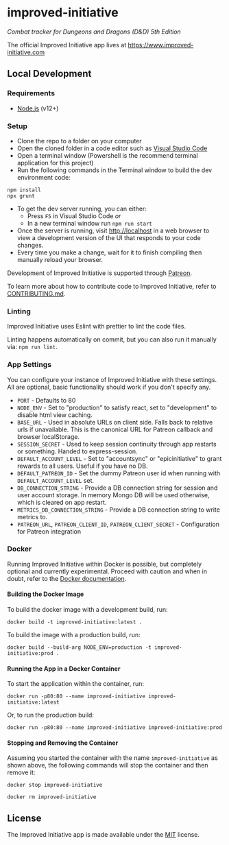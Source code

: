 # improved-initiative

_Combat tracker for Dungeons and Dragons (D&amp;D) 5th Edition_

The official Improved Initiative app lives at https://www.improved-initiative.com

## Local Development

### Requirements

- [Node.js](https://nodejs.org/en/) (v12+)

### Setup

- Clone the repo to a folder on your computer
- Open the cloned folder in a code editor such as [Visual Studio Code](https://code.visualstudio.com/)
- Open a terminal window (Powershell is the recommend terminal application for this project)
- Run the following commands in the Terminal window to build the dev environment code:

```
npm install
npx grunt
```

- To get the dev server running, you can either:
  - Press `F5` in Visual Studio Code _or_
  - In a new terminal window run `npm run start`
- Once the server is running, visit <http://localhost> in a web browser to view a development version of the UI that responds to your code changes.
- Every time you make a change, wait for it to finish compiling then manually reload your browser.

Development of Improved Initiative is supported through [Patreon](https://www.patreon.com/improvedinitiative).

To learn more about how to contribute code to Improved Initiative, refer to [CONTRIBUTING.md](./CONTRIBUTING.md).

### Linting

Improved Initiative uses Eslint with prettier to lint the code files.

Linting happens automatically on commit, but you can also run it manually via: `npm run lint`.

### App Settings

You can configure your instance of Improved Initiative with these settings. All are optional, basic functionality should work if you don't specify any.

- `PORT` - Defaults to 80
- `NODE_ENV` - Set to "production" to satisfy react, set to "development" to disable html view caching.
- `BASE_URL` - Used in absolute URLs on client side. Falls back to relative urls if unavailable. This is the canonical URL for Patreon callback and browser localStorage.
- `SESSION_SECRET` - Used to keep session continuity through app restarts or something. Handed to express-session.
- `DEFAULT_ACCOUNT_LEVEL` - Set to "accountsync" or "epicinitiative" to grant rewards to all users. Useful if you have no DB.
- `DEFAULT_PATREON_ID` - Set the dummy Patreon user id when running with `DEFAULT_ACCOUNT_LEVEL` set.
- `DB_CONNECTION_STRING` - Provide a DB connection string for session and user account storage. In memory Mongo DB will be used otherwise, which is cleared on app restart.
- `METRICS_DB_CONNECTION_STRING` - Provide a DB connection string to write metrics to.
- `PATREON_URL`, `PATREON_CLIENT_ID`, `PATREON_CLIENT_SECRET` - Configuration for Patreon integration

### Docker

Running Improved Initiative within Docker is possible, but completely optional and currently experimental. Proceed with caution and when in doubt, refer to the [Docker documentation](https://docs.docker.com/).

#### Building the Docker Image

To build the docker image with a development build, run:

`docker build -t improved-initiative:latest .`

To build the image with a production build, run:

`docker build --build-arg NODE_ENV=production -t improved-initiative:prod .`

#### Running the App in a Docker Container

To start the application within the container, run:

`docker run -p80:80 --name improved-initiative improved-initiative:latest`

Or, to run the production build:

`docker run -p80:80 --name improved-initiative improved-initiative:prod`

#### Stopping and Removing the Container

Assuming you started the container with the name `improved-initiative` as shown above, the following commands will stop the container and then remove it:

`docker stop improved-initiative`

`docker rm improved-initiative`

## License

The Improved Initiative app is made available under the [MIT](license) license.
